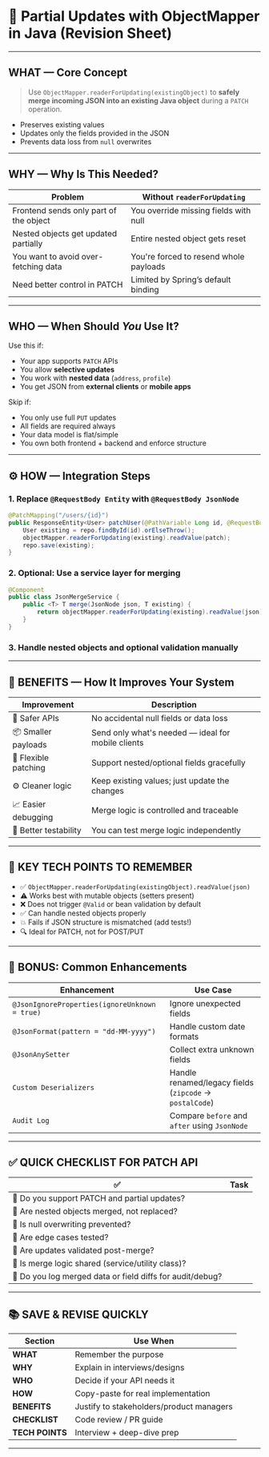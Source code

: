 
# 📄 **Partial Updates with ObjectMapper in Java (Revision Sheet)**

---

##  WHAT — Core Concept

> Use `ObjectMapper.readerForUpdating(existingObject)` to **safely merge incoming JSON into an existing Java object** during a `PATCH` operation.

* Preserves existing values
* Updates only the fields provided in the JSON
* Prevents data loss from `null` overwrites

---

##  WHY — Why Is This Needed?

| Problem                                | Without `readerForUpdating`            |
| -------------------------------------- | -------------------------------------- |
| Frontend sends only part of the object | You override missing fields with null  |
| Nested objects get updated partially   | Entire nested object gets reset        |
| You want to avoid over-fetching data   | You're forced to resend whole payloads |
| Need better control in PATCH           | Limited by Spring’s default binding    |

---

##  WHO — When Should *You* Use It?

 Use this if:

* Your app supports `PATCH` APIs
* You allow **selective updates**
* You work with **nested data** (`address`, `profile`)
* You get JSON from **external clients** or **mobile apps**

 Skip if:

* You only use full `PUT` updates
* All fields are required always
* Your data model is flat/simple
* You own both frontend + backend and enforce structure

---

## ⚙️ HOW — Integration Steps

### 1. Replace `@RequestBody Entity` with `@RequestBody JsonNode`

```java
@PatchMapping("/users/{id}")
public ResponseEntity<User> patchUser(@PathVariable Long id, @RequestBody JsonNode patch) {
    User existing = repo.findById(id).orElseThrow();
    objectMapper.readerForUpdating(existing).readValue(patch);
    repo.save(existing);
}
```

### 2. Optional: Use a service layer for merging

```java
@Component
public class JsonMergeService {
    public <T> T merge(JsonNode json, T existing) {
        return objectMapper.readerForUpdating(existing).readValue(json);
    }
}
```

### 3. Handle nested objects and optional validation manually

---

## 🚀 BENEFITS — How It Improves Your System

| Improvement           | Description                                        |
| --------------------- | -------------------------------------------------- |
| 🔐 Safer APIs         | No accidental null fields or data loss             |
| 📦 Smaller payloads   | Send only what's needed — ideal for mobile clients |
| 🔁 Flexible patching  | Support nested/optional fields gracefully          |
| ⚙️ Cleaner logic      | Keep existing values; just update the changes      |
| 📈 Easier debugging   | Merge logic is controlled and traceable            |
| 🧪 Better testability | You can test merge logic independently             |

---

## 🧠 KEY TECH POINTS TO REMEMBER

* ✅ `ObjectMapper.readerForUpdating(existingObject).readValue(json)`
* ⚠️ Works best with mutable objects (setters present)
* ❌ Does not trigger `@Valid` or bean validation by default
* ✅ Can handle nested objects properly
* 💥 Fails if JSON structure is mismatched (add tests!)
* 🔍 Ideal for PATCH, not for POST/PUT

---

## 🔧 BONUS: Common Enhancements

| Enhancement                                   | Use Case                                                |
| --------------------------------------------- | ------------------------------------------------------- |
| `@JsonIgnoreProperties(ignoreUnknown = true)` | Ignore unexpected fields                                |
| `@JsonFormat(pattern = "dd-MM-yyyy")`         | Handle custom date formats                              |
| `@JsonAnySetter`                              | Collect extra unknown fields                            |
| `Custom Deserializers`                        | Handle renamed/legacy fields (`zipcode` → `postalCode`) |
| `Audit Log`                                   | Compare `before` and `after` using `JsonNode`           |

---

## ✅ QUICK CHECKLIST FOR PATCH API

| ✅                                                         | Task |
| --------------------------------------------------------- | ---- |
| 🔲 Do you support PATCH and partial updates?              |      |
| 🔲 Are nested objects merged, not replaced?               |      |
| 🔲 Is null overwriting prevented?                         |      |
| 🔲 Are edge cases tested?                                 |      |
| 🔲 Are updates validated post-merge?                      |      |
| 🔲 Is merge logic shared (service/utility class)?         |      |
| 🔲 Do you log merged data or field diffs for audit/debug? |      |

---

## 📚 SAVE & REVISE QUICKLY

| Section         | Use When                                 |
| --------------- | ---------------------------------------- |
| **WHAT**        | Remember the purpose                     |
| **WHY**         | Explain in interviews/designs            |
| **WHO**         | Decide if your API needs it              |
| **HOW**         | Copy-paste for real implementation       |
| **BENEFITS**    | Justify to stakeholders/product managers |
| **CHECKLIST**   | Code review / PR guide                   |
| **TECH POINTS** | Interview + deep-dive prep               |

---
